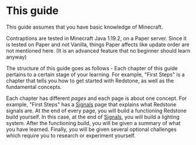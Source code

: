 # This guide

This guide assumes that you have basic knowledge of Minecraft.

Contraptions are tested in Minecraft Java 1.19.2, on a Paper server. Since it is tested on Paper and not Vanilla, things Paper affects like update order are not mentioned here. (It is an advanced feature that no beginner should learn anyway)

The structure of this guide goes as follows - Each chapter of this guide pertains to a certain stage of your learning. For example, "First Steps" is a chapter that tells you how to get started with Redstone, as well as the fundamental concepts.

Each chapter has different _pages_ and each page is about one concept. For example, "First Steps" has a [Signals](../first_steps/signals.md) page that explains what Redstone signals are. At the end of every page, you will build a functioning Redstone build yourself. In this case, at the end of [Signals](../first_steps/signals.md), you will build a lighting system. After the functioning build, you will be given a summary of what you have learned. Finally, you will be given several optional challenges which require you to research or experiment yourself.
